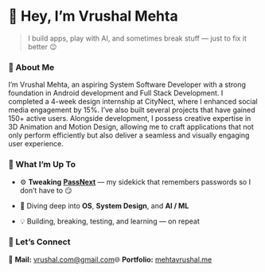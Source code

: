 👋 Hey, I’m **Vrushal Mehta**
=============================

> I build apps, play with AI, and sometimes break stuff — just to fix it better 😉

### 🧠 About Me

I’m Vrushal Mehta, an aspiring System Software Developer with a strong foundation in Android
development and Full Stack Development. I completed a 4-week design internship at CityNect, where I
enhanced social media engagement by 15%. I’ve also built several projects that have gained 150+
active users. Alongside development, I possess creative expertise in 3D Animation and Motion Design,
allowing me to craft applications that not only perform efficiently but also deliver a seamless and visually
engaging user experience.

### 🚀 What I’m Up To

*   ⚙️ **Tweaking** [**PassNext**](#) — my sidekick that remembers passwords so I don’t have to 😏
    
*   📱 Diving deep into **OS**, **System Design**, and **AI / ML**
    
*   💡 Building, breaking, testing, and learning — on repeat
    

### 💬 Let’s Connect

📧 **Mail:** vrushal.com@gmail.com🌐 **Portfolio:** [mehtavrushal.me](https://mehtavrushal.me)
